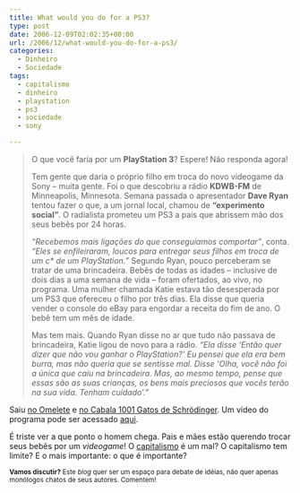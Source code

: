 ```yaml
---
title: What would you do for a PS3?
type: post
date: 2006-12-09T02:02:35+00:00
url: /2006/12/what-would-you-do-for-a-ps3/
categories:
  - Dinheiro
  - Sociedade
tags:
  - capitalismo
  - dinheiro
  - playstation
  - ps3
  - sociedade
  - sony

---
```

> O que você faria por um **PlayStation 3**? Espere! Não responda agora!
>
> Tem gente que daria o próprio filho em troca do novo videogame da Sony – muita gente. Foi o que descobriu a rádio **KDWB-FM** de Minneapolis, Minnesota. Semana passada o apresentador **Dave Ryan** tentou fazer o que, a um jornal local, chamou de **“experimento social”**. O radialista prometeu um PS3 a pais que abrissem mão dos seus bebês por 24 horas.
>
> _“Recebemos mais ligações do que conseguíamos comportar”_, conta. _“Eles se enfileiraram, loucos para entregar seus filhos em troca de um c* de um PlayStation.”_ Segundo Ryan, pouco perceberam se tratar de uma brincadeira. Bebês de todas as idades – inclusive de dois dias a uma semana de vida – foram ofertados, ao vivo, no programa. Uma mulher chamada Katie estava tão desesperada por um PS3 que ofereceu o filho por três dias. Ela disse que queria vender o console do eBay para engordar a receita do fim de ano. O bebê tem um mês de idade.
>
> Mas tem mais. Quando Ryan disse no ar que tudo não passava de brincadeira, Katie ligou de novo para a rádio. _“Ela disse ‘Então quer dizer que não vou ganhar o PlayStation?’ Eu pensei que ela era bem burra, mas não queria que se sentisse mal. Disse ‘Olha, você não foi a única que caiu na brincadeira. Mas, ao mesmo tempo, pense que essas são as suas crianças, os bens mais preciosos que vocês terão na sua vida. Tenham cuidado’.”_

Saiu [no Omelete][1] e [no Cabala 1001 Gatos de Schrödinger][2]. Um vídeo do programa pode ser acessado [aqui][3].

É triste ver a que ponto o homem chega. Pais e mães estão querendo trocar seus bebês por um _videogame_! O [capitalismo][4] é um mal? O capitalismo tem limite? E o mais importante: o que é importante?

<small><strong>Vamos discutir?</strong> Este <em>blog</em> quer ser um espaço para debate de idéias, não quer apenas monólogos chatos de seus autores. Comentem!</small>

 [1]: http://www.omelete.com.br/games/news/base_para_news.asp?artigo=20963
 [2]: http://1001gatos.org/ps3/
 [3]: mms://a1630.v297839.c29783.g.vm.akamaistream.net/7/1630/29783/v0001/cchannel.download.akamai.com/29783/movie/ps3stunts.wmv
 [4]: http://tiagomadeira.com/2006/12/a-necessidade-de-ter-dinheiro/

